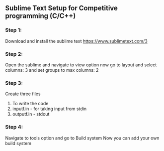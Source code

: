 ## Sublime Text Setup for Competitive programming (C/C++)

### Step 1:
Download and install the sublime text
https://www.sublimetext.com/3

### Step 2:
Open the sublime and navigate to view option
now go to layout and select columns: 3 and set groups to max columns: 2

### Step 3:
Create three files
1. To write the code
2. inputf.in - for taking input from stdin
3. outputf.in - stdout

### Step 4:
Navigate to tools option and go to Build system
Now you can add your own build system
